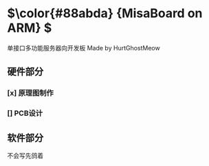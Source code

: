 # $\color{#88abda} {MisaBoard on ARM} $
单接口多功能服务器向开发板
Made by HurtGhostMeow
## 硬件部分
### [x] 原理图制作
### [] PCB设计

## 软件部分
不会写先鸽着
